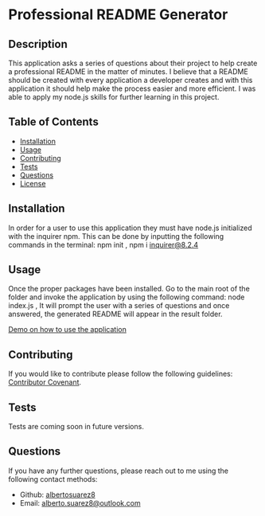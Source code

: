 # Professional README Generator

## Description

This application asks a series of questions about their project to help create a professional README in the matter of minutes. I believe that a README should be created with every application a developer creates and with this application it should help make the process easier and more efficient. I was able to apply my node.js skills for further learning in this project. 

## Table of Contents

- [Installation](#installation)
- [Usage](#usage)
- [Contributing](#contributing)
- [Tests](#tests)
- [Questions](#questions)
- [License](#license)


## Installation

In order for a user to use this application they must have node.js initialized with the inquirer npm. This can be done by inputting the following commands in the terminal: npm init ,  npm i inquirer@8.2.4

## Usage

Once the proper packages have been installed. Go to the main root of the folder and invoke the application by using the following command: node index.js , It will prompt the user with a series of questions and once answered, the generated README will appear in the result folder.

[Demo on how to use the application](https://drive.google.com/file/d/14HqJYEe6cs-ps5Q0IbNqQq7CEJUu-2-T/view)

## Contributing

If you would like to contribute please follow the following guidelines: [Contributor Covenant](https:&#x2F;&#x2F;www.contributor-covenant.org&#x2F;).

## Tests

Tests are coming soon in future versions. 

## Questions

If you have any further questions, please reach out to me using the following contact methods:
- Github: [albertosuarez8](https://github.com/albertosuarez8)
- Email: alberto.suarez8@outlook.com
